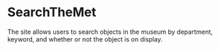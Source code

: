# SearchTheMet
The site allows users to search objects in the museum by department, keyword, and whether or not the object is on display.
